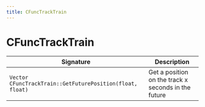 ```yaml
---
title: CFuncTrackTrain
---
```


# CFuncTrackTrain

|Signature|Description|
|---|---|
| `Vector CFuncTrackTrain::GetFuturePosition(float, float)` | Get a position on the track x seconds in the future | 
